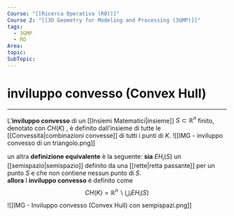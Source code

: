 ```yaml
---
Course: "[[Ricerca Operativa (RO)]]"
Course 2: "[[3D Geometry for Modeling and Processing (3GMP)]]"
tags:
  - 3GMP
  - RO
Area: 
topic: 
SubTopic:
---
```


# inviluppo convesso (Convex Hull)
---
L’__inviluppo convesso__ di un [[Insiemi Matematici|insieme]] $S \subset \mathbb{R}^n$ finito, denotato con $CH(K)$ , è definito dall’insieme di tutte le [[Convessità|combinazioni convesse]] di tutti i punti di $K$.
![[IMG - inviluppo convesso di un triangolo.png]]

un altra **definizione equivalente** è la seguente:
**sia** $EH_i(S)$ un [[semispazio|semispazio]] definito da una [[rette|retta passante]] per un punto $S$ e che non contiene nessun punto di $S$.  
**allora** l **inviluppo convesso** è definito come $$CH(K) = \mathbb{R}^n \backslash \bigcup_i EH_i(S)$$![[IMG - Inviluppo convesso (Convex Hull) con sempispazi.png]]

